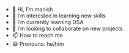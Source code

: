 - 👋 Hi, I’m manish
- 👀 I’m interested in learning new skills
- 🌱 I’m currently learning DSA
- 💞️ I’m looking to collaborate on new projects
- 📫 How to reach me 
- 😄 Pronouns: he/him


<!---
manish0931/manish0931 is a ✨ special ✨ repository because its `README.md` (this file) appears on your GitHub profile.
You can click the Preview link to take a look at your changes.
--->
